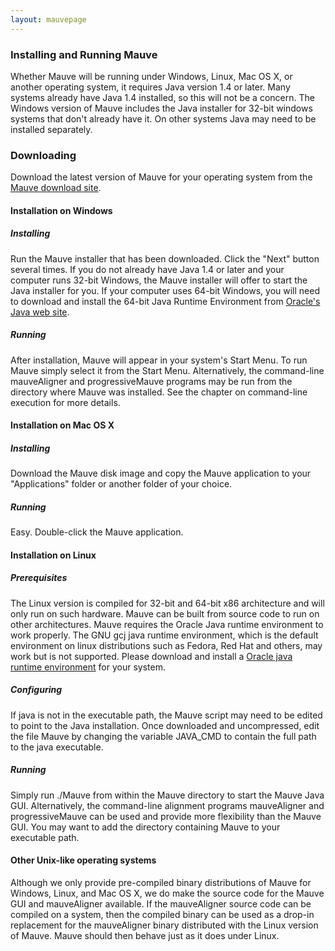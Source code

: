 ```yaml
---
layout: mauvepage
---
```


### Installing and Running Mauve

Whether Mauve will be running under Windows, Linux, Mac OS X, or another operating system, it requires Java version 1.4 or later. Many systems already have Java 1.4 installed, so this will not be a concern. The Windows version of Mauve includes the Java installer for 32-bit windows systems that don't already have it. On other systems Java may need to be installed separately.

### Downloading

Download the latest version of Mauve for your operating system from the [Mauve download site](http://darlinglab.org/mauve/download.html).

#### Installation on Windows

##### Installing

Run the Mauve installer that has been downloaded. Click the "Next" button several times. If you do not already have Java 1.4 or later and your computer runs 32-bit Windows, the Mauve installer will offer to start the Java installer for you.  If your computer uses 64-bit Windows, you will need to download and install the 64-bit Java Runtime Environment from [Oracle's Java web site](http://www.oracle.com/technetwork/java/javase/downloads/index.html). 

##### Running

After installation, Mauve will appear in your system's Start Menu. To run Mauve simply select it from the Start Menu. Alternatively, the command-line mauveAligner and progressiveMauve programs may be run from the directory where Mauve was installed. See the chapter on command-line execution for more details.

#### Installation on Mac OS X

##### Installing

Download the Mauve disk image and copy the Mauve application to your "Applications" folder or another folder of your choice.

##### Running

Easy.  Double-click the Mauve application.

#### Installation on Linux

##### Prerequisites

The Linux version is compiled for 32-bit and 64-bit x86 architecture and will only run on such hardware.  Mauve can be built from source code to run on other architectures.  Mauve requires the Oracle Java runtime environment to work properly.  The GNU gcj java runtime environment, which is the default environment on linux distributions such as Fedora, Red Hat and others, may work but is not supported.  Please download and install a [Oracle java runtime environment](http://www.oracle.com/technetwork/java/javase/downloads/index.html) for your system.

##### Configuring

If java is not in the executable path, the Mauve script may need to be edited to point to the Java installation. Once downloaded and uncompressed, edit the file Mauve by changing the variable JAVA_CMD to contain the full path to the java executable.

##### Running

Simply run ./Mauve from within the Mauve directory to start the Mauve Java GUI. Alternatively, the command-line alignment programs mauveAligner and progressiveMauve can be used and provide more flexibility than the Mauve GUI. You may want to add the directory containing Mauve to your executable path.

#### Other Unix-like operating systems

Although we only provide pre-compiled binary distributions of Mauve for Windows,  Linux, and Mac OS X, we do make the source code for the Mauve GUI and mauveAligner available. If the mauveAligner source code can be compiled on a system, then the compiled binary can be used as a drop-in replacement for the mauveAligner binary distributed with the Linux version of Mauve. Mauve should then behave just as it does under Linux.
